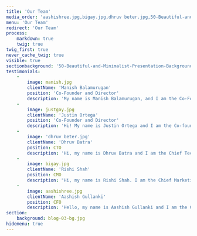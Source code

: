 ```yaml
---
title: 'Our Team'
media_order: 'aashishree.jpg,bigay.jpg,dhruv beter.jpg,50-Beautiful-and-Minimalist-Presentation-Backgrounds-034.jpg,minimalist-nature-wallpaper_571578.png,minimalist-nature-scene.jpg,Preppy-Blog-post-header-1.jpg,50-Beautiful-and-Minimalist-Presentation-Backgrounds-033 (1).jpg,black-chrome-gradient-ui-gradient-background.jpg,black-gradient-background-1.png,manish2.jpg,jog.jpg,background-blur-11.jpg,bg3.jpg,blurred-image-7588-7881-hd-wallpapers.jpg,50-Beautiful-and-Minimalist-Presentation-Backgrounds-031.jpg,58602791_2234588886803883_1372990943044567040_n.png,62175104_467346623835256_6657017030387957760_n.png,62254121_687845035004682_1618161768087945216_n.png,manish.jpg,pfp.jpg,pfp2.jpg,justgay.jpg,gradient-subtle-soft-smooth-pale.jpg'
menu: 'Our Team'
redirect: 'Our Team'
process:
    markdown: true
    twig: true
twig_first: true
never_cache_twig: true
visible: true
sectionbackground: '50-Beautiful-and-Minimalist-Presentation-Backgrounds-033 (1).jpg'
testimonials:
    -
        image: manish.jpg
        clientName: 'Manish Balamurugan'
        position: 'Co-Founder and Director'
        description: 'My name is Manish Balamurugan, and I am the Co-Founder and Director of EPSILON ACADEMICS and current junior at Fairfax High School. My interests are mainly geared towards Computer Science and Biomedical Engineering - more specifically in the application of Aritificial Intelligence within the Medical Industry. I am currently interning in Johns Hopkins BME where I am working on a research project that is working towards using deep learning models in conjunction ultrasound technology in order to create a novel, and cost effective platform for medical imaging. STEM, more specifically Computer Science, has been a passion of mine ever since Elementary School, and these interests were further peaked in middle school, where under the guidance of my amazing teachers, I became more immersed in various aspects of STEM education. As I entered high school, I started to notice a glaring lack of STEM Oppurtunities and Inniatives within my Community, and in a sense there was a strong general disinterest in STEM disciplines in my community, due to a combination of lack of proper oppurtunites and advertisement of existing oppurutunities. These issues are what motivated us to start EPSILON Academics at the start of the 2018-2019 School Year. My vision is to create a community where students of all ages and levels can work together and support each other in their academic journeys. I believe that everyone should have access to the same oppurtunities and that''s exactly what we set out to do with EPSILON.'
    -
        image: justgay.jpg
        clientName: 'Justin Ortega'
        position: 'Co-Founder and Director'
        description: 'Hi! My name is Justin Ortega and I am the Co-founder and Director of EPSILON ACADEMICS. I am currently a student at Fairfax High School in 11th grade. I have a strong interest in STEM subjects, specifically the medical field and engineering. In the future, I plan to study biomedical engineering. A research project which I conducted last year was one of the factors which led me to my decision to plan to pursue BME. The research project was conducted to determine whether harmful BPA leaches from composite resin dental fillings (one of the most commonly used dental fillings) that are not fully cured by UV light. Although my results proved to be inconclusive, the experience helped me determine that I want to study biotechnological engineering to make a profound difference on the overwhelming medical issues plaguing our country. To inspire other students to follow their own paths, I founded Epsilon Academics as a way for students to develop lifelong intuitive skills. One of the primary goals I have at Epsilon Academics is to give every student an opportunity to see the boundless possibilities of STEM subjects: Science, Technology, Engineering, and Math. By utilizing a student-to-student mentoring system, students of all ages are able to benefit from our program. I have a strong dedication for education and I hope to instill a strong dedication for education in all of our students.'
    -
        image: 'dhruv beter.jpg'
        clientName: 'Dhruv Batra'
        position: CTO
        description: 'Hi, my name is Dhruv Batra and I am the Chief Technology Officer of EPSILON ACADEMICS. I am an aspiring engineer interested in robotics and the aerospace industry. My favorite extracurriculars wherein I participate are the VEX Robotics Club, where I have been elected co-president for three years in a row; the FIRST robotics team I helped start at my school where I was elected team captain; Science Olympiad; and the National, Science, and French Honor Societies. In my free time, I work on personal projects ranging from 3D modeling to tinkering with Arduino. Additionally, I regularly attend hackathons and am a second-degree black belt in taekwondo.'
    -
        image: bigay.jpg
        clientName: 'Rishi Shah'
        position: CMO
        description: "Hi, my name is Rishi Shah. I am the Chief Marketing Officer of EPSILON\r\nACADEMICS. I am an aspiring entrepreneur, and this is my third venture. My life goal has always been to\r\nmake a difference, and my outlet of doing so has been using entrepreneurship to solve social problems.\r\nMy business plan for my start-up idea, ConnectSports, has been recognized internationally and I am\r\nworking on putting it in the market. As an entrepreneur, I like to take risks, so I challenge myself. For\r\nexample, I invest in the stock market and write motivational songs in my free time. I am in a variety of\r\nextracurriculars at school, such as DECA, FBLA, Math Honor Society, National Honor Society, and Spanish\r\nHonor Society. In college, I want to study Business operations and Microeconomics. Currently, along\r\nwith my own startups I also work with other ventures, such as JHU Professor Jim Kyung-Soo Liew’s AVC\r\nconference and tech startup DXFactor. One day, I want to solve a large social problem and change the\r\nworld."
    -
        image: aashishree.jpg
        clientName: 'Aashish Gullanki'
        position: CFO
        description: 'Hello, my name is Aashish Gullanki and I am the Chief Financial Officer of EPSILON ACADEMICS. I am currently a junior at Fairfax High School. I aspire to become a doctor and am very interested in STEM subjects such as Biology, Chemistry, Mathematics, and Computer Science. Some extracurricular activities I participate in are Math Honor Society, where I served as Financial Officer for one year; National Honor Society, where I served as Senator for one year and am currently serving as Vice President; Science Olympiad; Science Honor Society; and the INOVA Fairfax Hospital Volunteering Service. I have also been tutoring students in various levels of math ranging from elementary school math to Algebra 2 since I was in 7th grade. In my free time, I enjoy playing the piano, which I have been playing and performing for 7 years. I really enjoy working with students of all ages and am very experienced in helping students who desire aid or enrichment.'
section:
    background: blog-03-bg.jpg
hidemenu: true
---
```


